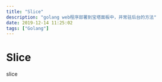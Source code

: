 ```yaml
---
title: "Slice"
description: "golang web程序部署到宝塔面板中，并常驻后台的方法"
date: 2019-12-14 11:25:02
tags: ["Golang"]
---
```


# Slice

slice
